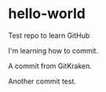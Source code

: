 # hello-world
Test repo to learn GitHub

I'm learning how to commit.

A commit from GitKraken.

Another commit test.